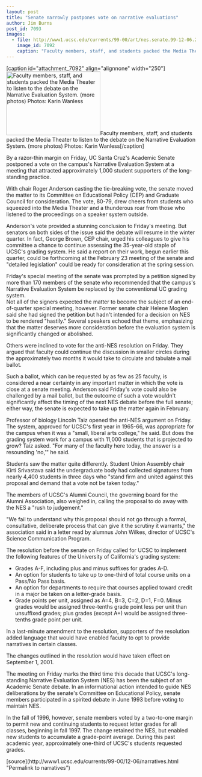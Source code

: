 ```yaml
---
layout: post
title: "Senate narrowly postpones vote on narrative evaluations"
author: Jim Burns
post_id: 7093
images:
  - file: http://www1.ucsc.edu/currents/99-00/art/nes.senate.99-12-06.250.jpg
    image_id: 7092
    caption: "Faculty members, staff, and students packed the Media Theater to listen to the debate on the Narrative Evaluation System. (more photos) Photos: Karin Wanless"
---
```


[caption id="attachment_7092" align="alignnone" width="250"]<a href="http://localhost/mysite/wp-content/uploads/1999/12/nes.senate.99-12-06.250.jpg"><img class="size-full wp-image-7092" src="http://localhost/mysite/wp-content/uploads/1999/12/nes.senate.99-12-06.250.jpg" alt="Faculty members, staff, and students packed the Media Theater to listen to the debate on the Narrative Evaluation System. (more photos) Photos: Karin Wanless" width="250" height="169" /></a>Faculty members, staff, and students packed the Media Theater to listen to the debate on the Narrative Evaluation System. (more photos) Photos: Karin Wanless[/caption]
<p>
  By a razor-thin margin on Friday, UC Santa Cruz's Academic Senate postponed a vote on the campus's Narrative Evaluation System at a meeting that attracted approximately 1,000 student supporters of the long-standing practice.
</p>With chair Roger Anderson casting the tie-breaking vote, the senate moved the matter to its Committee on Educational Policy (CEP) and Graduate Council for consideration. The vote, 80-79, drew cheers from students who squeezed into the Media Theater and a thunderous roar from those who listened to the proceedings on a speaker system outside.
<p>
  Anderson's vote provided a stunning conclusion to Friday's meeting. But senators on both sides of the issue said the debate will resume in the winter quarter. In fact, George Brown, CEP chair, urged his colleagues to give his committee a chance to continue assessing the 35-year-old staple of UCSC's grading system. He said a report on their work, begun earlier this quarter, could be forthcoming at the February 23 meeting of the senate and "detailed legislation" could be ready for consideration at the spring session.
</p>
<p>
  Friday's special meeting of the senate was prompted by a petition signed by more than 170 members of the senate who recommended that the campus's Narrative Evaluation System be replaced by the conventional UC grading system.<br>
  Not all of the signers expected the matter to become the subject of an end-of-quarter special meeting, however. Former senate chair Helene Moglen said she had signed the petition but hadn't intended for a decision on NES to be rendered "hastily." Several speakers echoed that theme, emphasizing that the matter deserves more consideration before the evaluation system is significantly changed or abolished.
</p>
<p>
  Others were inclined to vote for the anti-NES resolution on Friday. They argued that faculty could continue the discussion in smaller circles during the approximately two months it would take to circulate and tabulate a mail ballot.
</p>
<p>
  Such a ballot, which can be requested by as few as 25 faculty, is considered a near certainty in any important matter in which the vote is close at a senate meeting. Anderson said Friday's vote could also be challenged by a mail ballot, but the outcome of such a vote wouldn't significantly affect the timing of the next NES debate before the full senate; either way, the senate is expected to take up the matter again in February.
</p>
<p>
  Professor of biology Lincoln Taiz opened the anti-NES argument on Friday. The system, approved for UCSC's first year in 1965-66, was appropriate for the campus when it was a "small, liberal arts college," he said. But does the grading system work for a campus with 11,000 students that is projected to grow? Taiz asked. "For many of the faculty here today, the answer is a resounding 'no,'" he said.
</p>
<p>
  Students saw the matter quite differently. Student Union Assembly chair Kirti Srivastava said the undergraduate body had collected signatures from nearly 4,400 students in three days who "stand firm and united against this proposal and demand that a vote not be taken today."
</p>
<p>
  The members of UCSC's Alumni Council, the governing board for the Alumni Association, also weighed in, calling the proposal to do away with the NES a "rush to judgement."
</p>
<p>
  "We fail to understand why this proposal should not go through a formal, consultative, deliberate process that can give it the scrutiny it warrants," the association said in a letter read by alumnus John Wilkes, director of UCSC's Science Communication Program.
</p>
<p>
  The resolution before the senate on Friday called for UCSC to implement the following features of the University of California's grading system:
</p>
<ul>
  <li>Grades A-F, including plus and minus suffixes for grades A-D.
  </li>
  <li>An option for students to take up to one-third of total course units on a Pass/No Pass basis.
  </li>
  <li>An option for departments to require that courses applied toward credit in a major be taken on a letter-grade basis.
  </li>
  <li>Grade points per unit, assigned as A=4, B=3, C=2, D=1, F=0. Minus grades would be assigned three-tenths grade point less per unit than unsuffixed grades; plus grades (except A+) would be assigned three-tenths grade point per unit.
  </li>
</ul>
<p>
  In a last-minute amendment to the resolution, supporters of the resolution added language that would have enabled faculty to opt to provide narratives in certain classes.
</p>
<p>
  The changes outlined in the resolution would have taken effect on September 1, 2001.
</p>
<p>
  The meeting on Friday marks the third time this decade that UCSC's long-standing Narrative Evaluation System (NES) has been the subject of an Academic Senate debate. In an informational action intended to guide NES deliberations by the senate's Committee on Educational Policy, senate members participated in a spirited debate in June 1993 before voting to maintain NES.
</p>
<p>
  In the fall of 1996, however, senate members voted by a two-to-one margin to permit new and continuing students to request letter grades for all classes, beginning in fall 1997. The change retained the NES, but enabled new students to accumulate a grade-point average. During this past academic year, approximately one-third of UCSC's students requested grades.
</p>
<p>

</p>
[source](http://www1.ucsc.edu/currents/99-00/12-06/narratives.html "Permalink to narratives")
